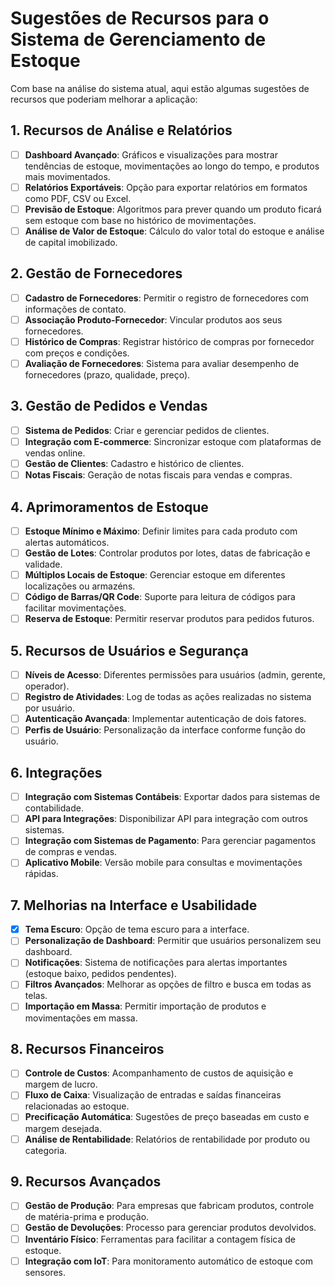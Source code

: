 # Sugestões de Recursos para o Sistema de Gerenciamento de Estoque

Com base na análise do sistema atual, aqui estão algumas sugestões de recursos que poderiam melhorar
a aplicação:

## 1. Recursos de Análise e Relatórios

- [ ] **Dashboard Avançado**: Gráficos e visualizações para mostrar tendências de estoque,
  movimentações
  ao longo do tempo, e produtos mais movimentados.
- [ ] **Relatórios Exportáveis**: Opção para exportar relatórios em formatos como PDF, CSV ou Excel.
- [ ] **Previsão de Estoque**: Algoritmos para prever quando um produto ficará sem estoque com base
  no
  histórico de movimentações.
- [ ] **Análise de Valor de Estoque**: Cálculo do valor total do estoque e análise de capital
  imobilizado.

## 2. Gestão de Fornecedores

- [ ] **Cadastro de Fornecedores**: Permitir o registro de fornecedores com informações de contato.
- [ ] **Associação Produto-Fornecedor**: Vincular produtos aos seus fornecedores.
- [ ] **Histórico de Compras**: Registrar histórico de compras por fornecedor com preços e
  condições.
- [ ] **Avaliação de Fornecedores**: Sistema para avaliar desempenho de fornecedores (prazo,
  qualidade, preço).

## 3. Gestão de Pedidos e Vendas

- [ ] **Sistema de Pedidos**: Criar e gerenciar pedidos de clientes.
- [ ] **Integração com E-commerce**: Sincronizar estoque com plataformas de vendas online.
- [ ] **Gestão de Clientes**: Cadastro e histórico de clientes.
- [ ] **Notas Fiscais**: Geração de notas fiscais para vendas e compras.

## 4. Aprimoramentos de Estoque

- [ ] **Estoque Mínimo e Máximo**: Definir limites para cada produto com alertas automáticos.
- [ ] **Gestão de Lotes**: Controlar produtos por lotes, datas de fabricação e validade.
- [ ] **Múltiplos Locais de Estoque**: Gerenciar estoque em diferentes localizações ou armazéns.
- [ ] **Código de Barras/QR Code**: Suporte para leitura de códigos para facilitar movimentações.
- [ ] **Reserva de Estoque**: Permitir reservar produtos para pedidos futuros.

## 5. Recursos de Usuários e Segurança

- [ ] **Níveis de Acesso**: Diferentes permissões para usuários (admin, gerente, operador).
- [ ] **Registro de Atividades**: Log de todas as ações realizadas no sistema por usuário.
- [ ] **Autenticação Avançada**: Implementar autenticação de dois fatores.
- [ ] **Perfis de Usuário**: Personalização da interface conforme função do usuário.

## 6. Integrações

- [ ] **Integração com Sistemas Contábeis**: Exportar dados para sistemas de contabilidade.
- [ ] **API para Integrações**: Disponibilizar API para integração com outros sistemas.
- [ ] **Integração com Sistemas de Pagamento**: Para gerenciar pagamentos de compras e vendas.
- [ ] **Aplicativo Mobile**: Versão mobile para consultas e movimentações rápidas.

## 7. Melhorias na Interface e Usabilidade

- [x] **Tema Escuro**: Opção de tema escuro para a interface.
- [ ] **Personalização de Dashboard**: Permitir que usuários personalizem seu dashboard.
- [ ] **Notificações**: Sistema de notificações para alertas importantes (estoque baixo, pedidos
  pendentes).
- [ ] **Filtros Avançados**: Melhorar as opções de filtro e busca em todas as telas.
- [ ] **Importação em Massa**: Permitir importação de produtos e movimentações em massa.

## 8. Recursos Financeiros

- [ ] **Controle de Custos**: Acompanhamento de custos de aquisição e margem de lucro.
- [ ] **Fluxo de Caixa**: Visualização de entradas e saídas financeiras relacionadas ao estoque.
- [ ] **Precificação Automática**: Sugestões de preço baseadas em custo e margem desejada.
- [ ] **Análise de Rentabilidade**: Relatórios de rentabilidade por produto ou categoria.

## 9. Recursos Avançados

- [ ] **Gestão de Produção**: Para empresas que fabricam produtos, controle de matéria-prima e
  produção.
- [ ] **Gestão de Devoluções**: Processo para gerenciar produtos devolvidos.
- [ ] **Inventário Físico**: Ferramentas para facilitar a contagem física de estoque.
- [ ] **Integração com IoT**: Para monitoramento automático de estoque com sensores.
